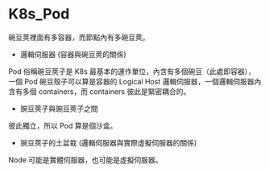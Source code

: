 # K8s_Pod
碗豆莢裡面有多容器，而節點內有多碗豆莢。

* 邏輯伺服器 (容器與碗豆莢的關係)

Pod 俗稱碗豆莢子是 K8s 最基本的運作單位，內含有多個碗豆（此處即容器），一個 Pod 碗豆殼子可以算是容器的 Logical Host 邏輯伺服器，一個邏輯伺服器內含有多個 containers，而 containers 彼此是緊密耦合的。

* 豌豆莢子與豌豆莢子之間

彼此獨立，所以 Pod 算是個沙盒。

* 豌豆莢子的土盆栽 (邏輯伺服器與實際虛擬伺服器的關係)

Node 可能是實體伺服器，也可能是虛擬伺服器。
